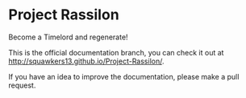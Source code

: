 Project Rassilon
================

Become a Timelord and regenerate!


This is the official documentation branch, you can check it out at http://squawkers13.github.io/Project-Rassilon/.

If you have an idea to improve the documentation, please make a pull request.
